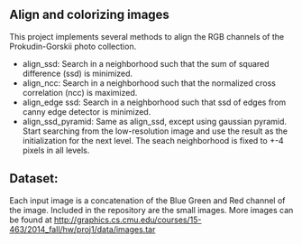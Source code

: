 ## Align and colorizing images
This project implements several methods to align the RGB channels of the Prokudin-Gorskii photo collection. 

* align_ssd: Search in a neighborhood such that the sum of squared difference (ssd) is minimized. 
* align_ncc: Search in a neighborhood such that the normalized cross correlation (ncc) is maximized. 
* align_edge ssd: Search in a neighborhood such that ssd of edges from canny edge detector is minimized.
* align_ssd_pyramid: Same as align_ssd, except using gaussian pyramid. Start searching from the low-resolution image and use the result as the initialization for the next level. The seach neighborhood is fixed to +-4 pixels in all levels. 

## Dataset: 
Each input image is a concatenation of the Blue Green and Red channel of the image. Included in the repository are the small images. More images can be found at http://graphics.cs.cmu.edu/courses/15-463/2014_fall/hw/proj1/data/images.tar
